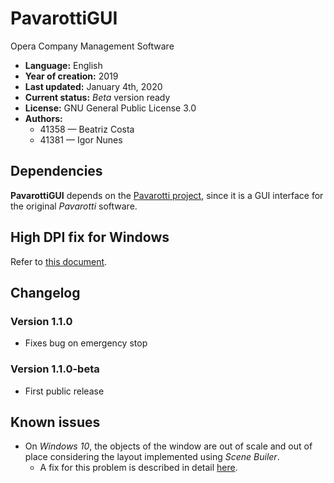 # PavarottiGUI

Opera Company Management Software

* **Language:** English
* **Year of creation:** 2019
* **Last updated:** January 4th, 2020
* **Current status:** _Beta_ version ready
* **License:** GNU General Public License 3.0
* **Authors:**
  * 41358 &mdash; Beatriz Costa
  * 41381 &mdash; Igor Nunes


## Dependencies

**PavarottiGUI** depends on the [Pavarotti project](https://github.com/thoga31/Pavarotti), since it is a GUI interface for the original _Pavarotti_ software.


## High DPI fix for Windows

Refer to [this document](WindowsFix.md).



## Changelog

### Version 1.1.0

* Fixes bug on emergency stop


### Version 1.1.0-beta

* First public release



## Known issues

* On _Windows 10_, the objects of the window are out of scale and out of place considering the layout implemented using _Scene Builer_.
  * A fix for this problem is described in detail [here](WindowsFix.md).